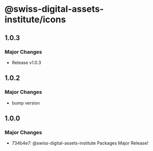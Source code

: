 # @swiss-digital-assets-institute/icons

## 1.0.3

### Major Changes

- Release v1.0.3

## 1.0.2

### Major Changes

- bump version

## 1.0.0

### Major Changes

- 734b4e7: @swiss-digital-assets-institute Packages Major Release!
